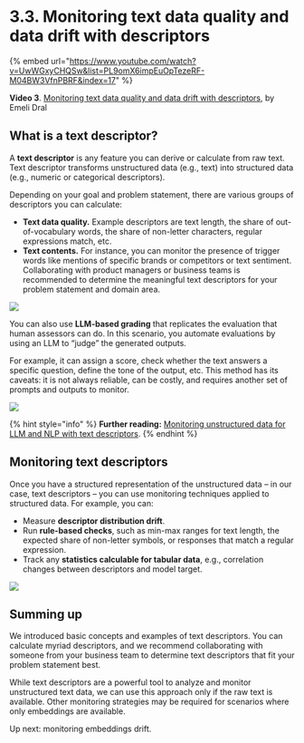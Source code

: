 # 3.3. Monitoring text data quality and data drift with descriptors

{% embed url="https://www.youtube.com/watch?v=UwWGxyCHQSw&list=PL9omX6impEuOpTezeRF-M04BW3VfnPBRF&index=17" %}

**Video 3**. [Monitoring text data quality and data drift with descriptors](https://www.youtube.com/watch?v=UwWGxyCHQSw&list=PL9omX6impEuOpTezeRF-M04BW3VfnPBRF&index=17), by Emeli Dral

## What is a text descriptor?

A **text descriptor** is any feature you can derive or calculate from raw text. Text descriptor transforms unstructured data (e.g., text) into structured data (e.g., numeric or categorical descriptors). 

Depending on your goal and problem statement, there are various groups of descriptors you can calculate:
* **Text data quality.** Example descriptors are text length, the share of out-of-vocabulary words, the share of non-letter characters, regular expressions match, etc.
* **Text contents.** For instance, you can monitor the presence of trigger words like mentions of specific brands or competitors or text sentiment. Collaborating with product managers or business teams is recommended to determine the meaningful text descriptors for your problem statement and domain area.

![](<../../../images/2023109\_course\_module3.025-min.png>)

You can also use **LLM-based grading** that replicates the evaluation that human assessors can do. In this scenario, you automate evaluations by using an LLM to “judge” the generated outputs.

For example, it can assign a score, check whether the text answers a specific question, define the tone of the output, etc. This method has its caveats: it is not always reliable, can be costly, and requires another set of prompts and outputs to monitor.

![](<../../../images/2023109\_course\_module3.026-min.png>)

{% hint style="info" %}
**Further reading:** [Monitoring unstructured data for LLM and NLP with text descriptors](https://www.evidentlyai.com/blog/unstructured-data-monitoring).
{% endhint %}

## Monitoring text descriptors

Once you have a structured representation of the unstructured data – in our case, text descriptors – you can use monitoring techniques applied to structured data. For example, you can:
* Measure **descriptor distribution drift**.
* Run **rule-based checks**, such as min-max ranges for text length, the expected share of non-letter symbols, or responses that match a regular expression.
* Track any **statistics calculable for tabular data**, e.g., correlation changes between descriptors and model target.

![](<../../../images/2023109\_course\_module3.029-min.png>)

## Summing up

We introduced basic concepts and examples of text descriptors. You can calculate myriad descriptors, and we recommend collaborating with someone from your business team to determine text descriptors that fit your problem statement best. 

While text descriptors are a powerful tool to analyze and monitor unstructured text data, we can use this approach only if the raw text is available. Other monitoring strategies may be required for scenarios where only embeddings are available.

Up next: monitoring embeddings drift.
